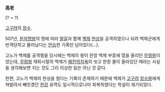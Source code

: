 **高老**

(? ~ ?)  

[고구려](%EA%B3%A0%EA%B5%AC%EB%A0%A4.md)의 [장수](%EC%9E%A5%EC%88%98.md).

507년, [문자명왕](%EB%AC%B8%EC%9E%90%EB%AA%85%EC%99%95.md)의 명에 따라
[말갈](%EB%A7%90%EA%B0%88.md)과 함께 [백제](%EB%B0%B1%EC%A0%9C.md)
[한성](%ED%95%9C%EC%84%B1.md)을 공격하였으나 되려 백제군에게 반격당하고 물러났다는
[안습](%EC%95%88%EC%8A%B5.md)한 기록만 남아있다(...).

고노가 백제를 공격했을 당시에는 백제의 왕이 한창 백제 부흥에 열을 올리던
[무령왕](%EB%AC%B4%EB%A0%B9%EC%99%95.md)이었는데,
[무령왕](%EB%AC%B4%EB%A0%B9%EC%99%95.md) 재위시절의 백제가 [패전의치욕](%EA%B0%9C%EB%A1%9C%EC%99%95.md)의 씻고 한창 물이 올라있던 때라는 사실을 생각해보면 지는 것도 그리
이상한 일은 아닌 것 같다.

한편, 고노가 백제의 한성을 쳤다는 기록이 존재하기 때문에 백제가 [고구려](%EA%B3%A0%EA%B5%AC%EB%A0%A4.md)
[장수왕](%EC%9E%A5%EC%88%98%EC%99%95.md)에게 쳐발려서 빼앗겼던
[한강](%ED%95%9C%EA%B0%95.md) 유역도 일시적으로나마 회복하였다는 학설이 재기되었다.

  

